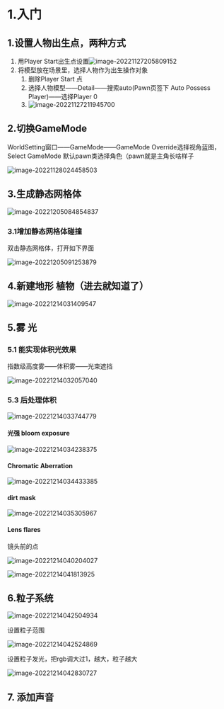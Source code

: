 # 1.入门

## 1.设置人物出生点，两种方式

1. 用Player Start出生点设置![image-20221127205809152](UE(TT脑思).assets/image-20221127205809152.png)
2. 将模型放在场景里，选择人物作为出生操作对象
   1. 删除Player Start 点
   2. 选择人物模型——Detail——搜索auto(Pawn页签下 Auto Possess Player)——选择Player 0
   3. ![image-20221127211945700](UE(TT脑思).assets/image-20221127211945700.png)

## 2.切换GameMode

WorldSetting窗口——GameMode——GameMode Override选择视角蓝图，Select GameMode 默认pawn类选择角色（pawn就是主角长啥样子

![image-20221128024458503](UE(TT脑思).assets/image-20221128024458503.png)

## 3.生成静态网格体

![image-20221205084854837](UE(TT脑思).assets/image-20221205084854837.png)

### 3.1增加静态网格体碰撞

双击静态网格体，打开如下界面

![image-20221205091253879](UE(TT脑思).assets/image-20221205091253879.png)

## 4.新建地形 植物（进去就知道了）

![image-20221214031409547](UE(TT脑思).assets\image-20221214031409547.png)

## 5.雾 光

### 5.1 能实现体积光效果

指数级高度雾——体积雾——光束遮挡

![image-20221214032057040](UE(TT脑思).assets\image-20221214032057040.png)

### 5.3 后处理体积

![image-20221214033744779](UE(TT%E8%84%91%E6%80%9D).assets/image-20221214033744779.png)

#### 光强 bloom exposure

![image-20221214034238375](UE(TT%E8%84%91%E6%80%9D).assets/image-20221214034238375.png)

#### Chromatic Aberration

![image-20221214034433385](UE(TT%E8%84%91%E6%80%9D).assets/image-20221214034433385.png)

#### dirt mask 

![image-20221214035305967](UE(TT%E8%84%91%E6%80%9D).assets/image-20221214035305967.png)

#### Lens flares

镜头前的点

![image-20221214040204027](UE(TT%E8%84%91%E6%80%9D).assets/image-20221214040204027.png)

![image-20221214041813925](UE(TT%E8%84%91%E6%80%9D).assets/image-20221214041813925.png)

## 6.粒子系统

![image-20221214042504934](UE(TT%E8%84%91%E6%80%9D).assets/image-20221214042504934.png)

设置粒子范围

![image-20221214042524869](UE(TT%E8%84%91%E6%80%9D).assets/image-20221214042524869.png)

设置粒子发光，把rgb调大过1，越大，粒子越大

![image-20221214042830727](UE(TT%E8%84%91%E6%80%9D).assets/image-20221214042830727.png)

## 7. 添加声音





